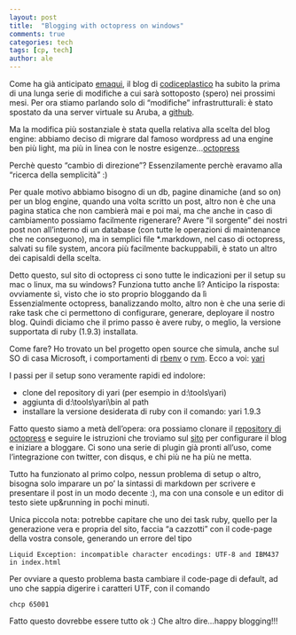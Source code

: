 ```yaml
---
layout: post
title:  "Blogging with octopress on windows"
comments: true
categories: tech
tags: [cp, tech]
author: ale
---
```



Come ha già anticipato [ema](http://ema.codiceplastico.com)[qui](http://ema.codiceplastico.com/blog/2013/03/25/aggiornate-i-vostri-reader/), il blog di [codiceplastico](http://www.codiceplastico.com) ha subito la prima di una lunga serie di modifiche a cui sarà sottoposto (spero) nei prossimi mesi. Per ora stiamo parlando solo di &#8220;modifiche&#8221; infrastrutturali: è stato spostato da una server virtuale su Aruba, a [github](http://github.com).

Ma la modifica più sostanziale è stata quella relativa alla scelta del blog engine: abbiamo deciso di migrare dal famoso wordpress ad una engine ben più light, ma più in linea con le nostre esigenze&#8230;[octopress](http://octopress.org/)

Perchè questo &#8220;cambio di direzione&#8221;? Essenzilamente perchè eravamo alla &#8220;ricerca della semplicità&#8221; :)

Per quale motivo abbiamo bisogno di un db, pagine dinamiche (and so on) per un blog engine, quando una volta scritto un post, altro non è che una pagina statica che non cambierà mai e poi mai, ma che anche in caso di cambiamento possiamo facilmente rigenerare? 
Avere &#8220;il sorgente&#8221; dei nostri post non all&#8217;interno di un database (con tutte le operazioni di maintenance che ne conseguono), ma in semplici file *.markdown, nel caso di octopress, salvati su file system, ancora più facilmente backuppabili, è stato un altro dei capisaldi della scelta.

Detto questo, sul sito di octopress ci sono tutte le indicazioni per il setup su mac o linux, ma su windows? Funziona tutto anche lì? Anticipo la risposta: ovviamente sì, visto che io sto proprio bloggando da lì    
Essenzialmente octopress, banalizzando molto, altro non è che una serie di rake task che ci permettono di configurare, generare, deployare il nostro blog. Quindi diciamo che il primo passo è avere ruby, o meglio, la versione supportata di ruby (1.9.3) installata.

Come fare? Ho trovato un bel progetto open source che simula, anche sul SO di casa Microsoft, i comportamenti di [rbenv](https://github.com/sstephenson/rbenv/) o [rvm](https://rvm.io/).
Ecco a voi: [yari](https://github.com/scottmuc/yari)

I passi per il setup sono veramente rapidi ed indolore: 
*   clone del repository di yari (per esempio in d:\tools\yari) 
*   aggiunta di d:\tools\yari\bin al path 
*   installare la versione desiderata di ruby con il comando: yari 1.9.3

Fatto questo siamo a metà dell&#8217;opera: ora possiamo clonare il [repository di octopress](https://github.com/imathis/octopress) e seguire le istruzioni che troviamo sul [sito](http://octopress.org/docs/setup/) per configurare il blog e iniziare a bloggare. 
Ci sono una serie di plugin già pronti all&#8217;uso, come l&#8217;integrazione con twitter, con disqus, e chi più ne ha più ne metta.

Tutto ha funzionato al primo colpo, nessun problema di setup o altro, bisogna solo imparare un po&#8217; la sintassi di markdown per scrivere e presentare il post in un modo decente :), ma con una console e un editor di testo siete up&amp;running in pochi minuti.

Unica piccola nota: potrebbe capitare che uno dei task ruby, quello per la generazione vera e propria del sito, faccia &#8220;a cazzotti&#8221; con il code-page della vostra console, generando un errore del tipo

```
Liquid Exception: incompatible character encodings: UTF-8 and IBM437 in index.html   

```

Per ovviare a questo problema basta cambiare il code-page di default, ad uno che sappia digerire i caratteri UTF, con il comando

```
chcp 65001

```

Fatto questo dovrebbe essere tutto ok :) 
Che altro dire&#8230;happy blogging!!!

